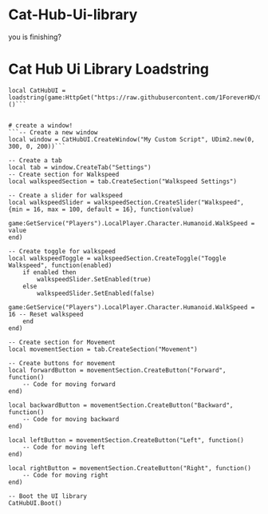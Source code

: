 # Cat-Hub-Ui-library
you is finishing?


# Cat Hub Ui Library Loadstring
```-- Import Cat Hub UI library
local CatHubUI = loadstring(game:HttpGet("https://raw.githubusercontent.com/1ForeverHD/CatHub/main/Main.lua"))()```


# create a window!
```-- Create a new window
local window = CatHubUI.CreateWindow("My Custom Script", UDim2.new(0, 300, 0, 200))```

-- Create a tab
local tab = window.CreateTab("Settings")
-- Create section for Walkspeed
local walkspeedSection = tab.CreateSection("Walkspeed Settings")

-- Create a slider for walkspeed
local walkspeedSlider = walkspeedSection.CreateSlider("Walkspeed", {min = 16, max = 100, default = 16}, function(value)
    game:GetService("Players").LocalPlayer.Character.Humanoid.WalkSpeed = value
end)

-- Create toggle for walkspeed
local walkspeedToggle = walkspeedSection.CreateToggle("Toggle Walkspeed", function(enabled)
    if enabled then
        walkspeedSlider.SetEnabled(true)
    else
        walkspeedSlider.SetEnabled(false)
        game:GetService("Players").LocalPlayer.Character.Humanoid.WalkSpeed = 16 -- Reset walkspeed
    end
end)

-- Create section for Movement
local movementSection = tab.CreateSection("Movement")

-- Create buttons for movement
local forwardButton = movementSection.CreateButton("Forward", function()
    -- Code for moving forward
end)

local backwardButton = movementSection.CreateButton("Backward", function()
    -- Code for moving backward
end)

local leftButton = movementSection.CreateButton("Left", function()
    -- Code for moving left
end)

local rightButton = movementSection.CreateButton("Right", function()
    -- Code for moving right
end)

-- Boot the UI library
CatHubUI.Boot()
```
